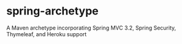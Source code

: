 spring-archetype
================

A Maven archetype incorporating Spring MVC 3.2, Spring Security, Thymeleaf, and Heroku support
